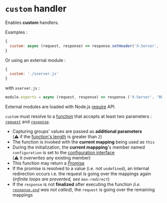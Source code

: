 # `custom` handler

Enables **custom** handlers.

Examples :
```javascript
{
  custom: async (request, response) => response.setHeader('X-Server', 'REserve')
}
```

Or using an external module :

```javascript
{
  custom: './xserver.js'
}
```

with `xserver.js` :
```javascript
module.exports = async (request, response) => response.('X-Server', 'REserve')
```

External modules are loaded with Node.js [require](https://nodejs.org/api/modules.html#modules_require_id) API.

`custom` must resolve to a [function](https://developer.mozilla.org/en-US/docs/Learn/JavaScript/Building_blocks/Functions) that accepts at least two parameters : [`request`](https://nodejs.org/api/http.html#http_class_http_incomingmessage) and [`response`](https://nodejs.org/api/http.html#http_class_http_serverresponse).
* Capturing groups' values are passed as **additional parameters**<br/>(⚠️ if the [function's length](https://developer.mozilla.org/en-US/docs/Web/JavaScript/Reference/Global_Objects/Function/length) is greater than `2`)
* The function is invoked with the **current mapping** being used as `this`
* During the initialization, the **current mappping**'s member named `configuration` is set to the [configuration interface](iconfiguration.md)<br/>(⚠️ it *overwrites* any existing member)
* This function may return a [Promise](https://developer.mozilla.org/en-US/docs/Web/JavaScript/Reference/Global_Objects/Promise)
* If the promise is resolved to a value (i.e. not `undefined`), an internal redirection occurs i.e. the request is going over the mappings again (*infinite loops are prevented, see `max-redirect`*)
* If the `response` is not **finalized** after executing the function *(i.e. [`response.end`](https://nodejs.org/api/http.html#http_response_end_data_encoding_callback) was not called)*, the `request` is going over the remaining mappings
